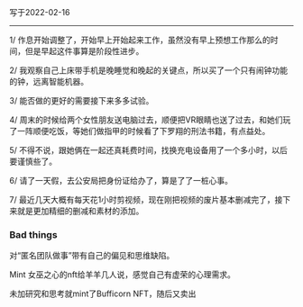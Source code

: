 写于2022-02-16

-----

1/ 作息开始调整了，开始早上开始起来工作，虽然没有早上预想工作那么的时间，但是早起这件事算是阶段性进步。

2/ 我观察自己上床带手机是晚睡觉和晚起的关键点，所以买了一个只有闹钟功能的钟，远离智能机器。

3/ 能否做的更好的需要接下来多多试验。

4/ 周末的时候给两个女性朋友送电脑过去，顺便把VR眼睛也送了过去，和她们玩了一阵顺便吃饭，等她们做指甲的时候看了下罗翔的刑法书籍，有点益处。

5/ 不得不说，跟她俩在一起还真耗费时间，找换充电设备用了一个多小时，以后要谨慎些了。

6/ 请了一天假，去公安局把身份证给办了，算是了了一桩心事。

7/ 最近几天大概有每天花1小时剪视频，现在刚把视频的废片基本删减完了，接下来就是更加精细的删减和素材的添加。

### Bad things
对“匿名团队做事”带有自己的偏见和思维缺陷。

Mint 女巫之心的nft给羊羊几人说，感觉自己有虚荣的心理需求。

未加研究和思考就mint了Bufficorn NFT，随后又卖出




